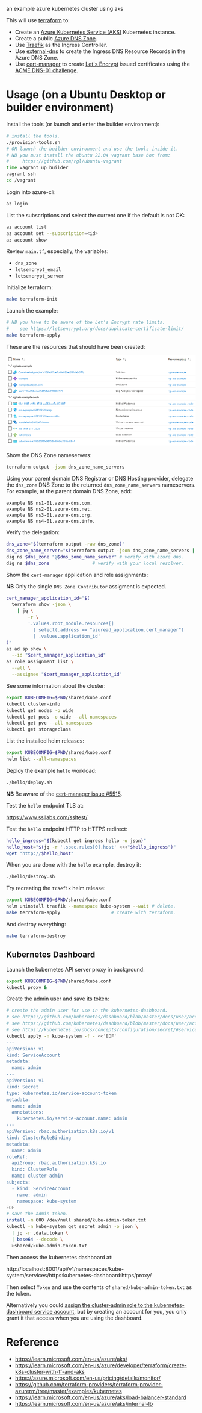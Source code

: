 an example azure kubernetes cluster using aks

This will use [terraform](https://www.terraform.io/) to:

* Create an [Azure Kubernetes Service (AKS)](https://learn.microsoft.com/en-us/azure/aks/) Kubernetes instance.
* Create a public [Azure DNS Zone](https://learn.microsoft.com/en-us/azure/dns/dns-overview).
* Use [Traefik](https://traefik.io/) as the Ingress Controller.
* Use [external-dns](https://github.com/kubernetes-sigs/external-dns) to create the Ingress DNS Resource Records in the Azure DNS Zone.
* Use [cert-manager](https://github.com/cert-manager/cert-manager) to create [Let's Encrypt](https://letsencrypt.org/) issued certificates using the [ACME DNS-01 challenge](https://letsencrypt.org/docs/challenge-types/#dns-01-challenge).

# Usage (on a Ubuntu Desktop or builder environment)

Install the tools (or launch and enter the builder environment):

```bash
# install the tools.
./provision-tools.sh
# OR launch the builder environment and use the tools inside it.
# NB you must install the ubuntu 22.04 vagrant base box from:
#     https://github.com/rgl/ubuntu-vagrant
time vagrant up builder
vagrant ssh
cd /vagrant
```

Login into azure-cli:

```bash
az login
```

List the subscriptions and select the current one if the default is not OK:

```bash
az account list
az account set --subscription=<id>
az account show
```

Review `main.tf`, especially, the variables:

* `dns_zone`
* `letsencrypt_email`
* `letsencrypt_server`

Initialize terraform:

```bash
make terraform-init
```

Launch the example:

```bash
# NB you have to be aware of the Let's Encrypt rate limits.
#    see https://letsencrypt.org/docs/duplicate-certificate-limit/
make terraform-apply
```

These are the resources that should have been created:

![](resources.png)

Show the DNS Zone nameservers:

```bash
terraform output -json dns_zone_name_servers
```

Using your parent domain DNS Registrar or DNS Hosting provider, delegate the
`dns_zone` DNS Zone to the returned `dns_zone_name_servers` nameservers. For
example, at the parent domain DNS Zone, add:

```plain
example NS ns1-01.azure-dns.com.
example NS ns2-01.azure-dns.net.
example NS ns3-01.azure-dns.org.
example NS ns4-01.azure-dns.info.
```

Verify the delegation:

```bash
dns_zone="$(terraform output -raw dns_zone)"
dns_zone_name_server="$(terraform output -json dns_zone_name_servers | jq -r '.[0]')"
dig ns $dns_zone "@$dns_zone_name_server" # verify with azure dns.
dig ns $dns_zone                # verify with your local resolver.
```

Show the `cert-manager` application and role assignments:

**NB** Only the single `DNS Zone Contributor` assigment is expected.

```bash
cert_manager_application_id="$(
  terraform show -json \
    | jq \
        -r \
        '.values.root_module.resources[]
          | select(.address == "azuread_application.cert_manager")
          | .values.application_id'
)"
az ad sp show \
  --id "$cert_manager_application_id"
az role assignment list \
  --all \
  --assignee "$cert_manager_application_id"
```

See some information about the cluster:

```bash
export KUBECONFIG=$PWD/shared/kube.conf
kubectl cluster-info
kubectl get nodes -o wide
kubectl get pods -o wide --all-namespaces
kubectl get pvc --all-namespaces
kubectl get storageclass
```

List the installed helm releases:

```bash
export KUBECONFIG=$PWD/shared/kube.conf
helm list --all-namespaces
```

Deploy the example `hello` workload:

```bash
./hello/deploy.sh
```

**NB** Be aware of the [cert-manager issue #5515](https://github.com/cert-manager/cert-manager/issues/5515).

Test the `hello` endpoint TLS at:

  https://www.ssllabs.com/ssltest/

Test the `hello` endpoint HTTP to HTTPS redirect:

```bash
hello_ingress="$(kubectl get ingress hello -o json)"
hello_host="$(jq -r '.spec.rules[0].host' <<<"$hello_ingress")"
wget "http://$hello_host"
```

When you are done with the `hello` example, destroy it:

```bash
./hello/destroy.sh
```

Try recreating the `traefik` helm release:

```bash
export KUBECONFIG=$PWD/shared/kube.conf
helm uninstall traefik --namespace kube-system --wait # delete.
make terraform-apply                   # create with terraform.
```

And destroy everything:

```bash
make terraform-destroy
```

## Kubernetes Dashboard

Launch the kubernetes API server proxy in background:

```bash
export KUBECONFIG=$PWD/shared/kube.conf
kubectl proxy &
```

Create the admin user and save its token:

```bash
# create the admin user for use in the kubernetes-dashboard.
# see https://github.com/kubernetes/dashboard/blob/master/docs/user/access-control/creating-sample-user.md
# see https://github.com/kubernetes/dashboard/blob/master/docs/user/access-control/README.md
# see https://kubernetes.io/docs/concepts/configuration/secret/#service-account-token-secrets
kubectl apply -n kube-system -f - <<'EOF'
---
apiVersion: v1
kind: ServiceAccount
metadata:
  name: admin
---
apiVersion: v1
kind: Secret
type: kubernetes.io/service-account-token
metadata:
  name: admin
  annotations:
    kubernetes.io/service-account.name: admin
---
apiVersion: rbac.authorization.k8s.io/v1
kind: ClusterRoleBinding
metadata:
  name: admin
roleRef:
  apiGroup: rbac.authorization.k8s.io
  kind: ClusterRole
  name: cluster-admin
subjects:
  - kind: ServiceAccount
    name: admin
    namespace: kube-system
EOF
# save the admin token.
install -m 600 /dev/null shared/kube-admin-token.txt
kubectl -n kube-system get secret admin -o json \
  | jq -r .data.token \
  | base64 --decode \
  >shared/kube-admin-token.txt
```

Then access the kubernetes dashboard at:

  http://localhost:8001/api/v1/namespaces/kube-system/services/https:kubernetes-dashboard:https/proxy/

Then select `Token` and use the contents of `shared/kube-admin-token.txt` as the token.

Alternatively you could [assign the cluster-admin role to the kubernetes-dashboard service account](https://docs.microsoft.com/en-us/azure/aks/kubernetes-dashboard), but by creating an account for you, you only grant it that access when you are using the dashboard.

# Reference

* https://learn.microsoft.com/en-us/azure/aks/
* https://learn.microsoft.com/en-us/azure/developer/terraform/create-k8s-cluster-with-tf-and-aks
* https://azure.microsoft.com/en-us/pricing/details/monitor/
* https://github.com/terraform-providers/terraform-provider-azurerm/tree/master/examples/kubernetes
* https://learn.microsoft.com/en-us/azure/aks/load-balancer-standard
* https://learn.microsoft.com/en-us/azure/aks/internal-lb
